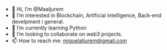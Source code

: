 - 👋 Hi, I’m @Maaljurem
- 👀 I’m interested in Blockchain, Artificial intelligence, Back-end develpment i general.
- 🌱 I’m currently learning Python
- 💞️ I’m looking to collaborate on web3 projects.
- 📫 How to reach me: miguelaljurem@gmail.com

<!---
Maaljurem/Maaljurem is a ✨ special ✨ repository because its `README.md` (this file) appears on your GitHub profile.
You can click the Preview link to take a look at your changes.
--->
